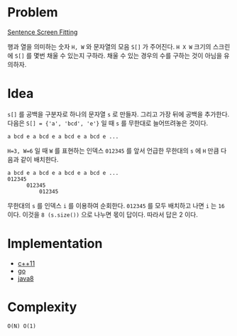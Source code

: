 # Problem

[Sentence Screen Fitting](https://leetcode.com/problems/sentence-screen-fitting/)

행과 열을 의미하는 숫자 `H, W` 와 문자열의 모음 `S[]` 가 주어진다.  `H
X W` 크기의 스크린에 `S[]` 를 몇번 채울 수 있는지 구하라. 채울 수 있는
경우의 수를 구하는 것이 아님을 유의하자.

# Idea

`s[]` 를 공백을 구분자로 하나의 문자열 `s` 로 만들자. 그리고 가장 뒤에
공백을 추가한다. 다음은 `S[] = {'a', 'bcd', 'e'}` 일 때 `s` 를
무한대로 늘어뜨려놓은 것이다.

```
a bcd e a bcd e a bcd e a bcd e ...
```

`H=3, W=6` 일 때 `W` 를 표현하는 인덱스 `012345` 를 앞서 언급한
무한대의 `s` 에 `H` 만큼 다음과 같이 배치한다.

```
a bcd e a bcd e a bcd e a bcd e ...
012345
      012345
          012345
```

무한대의 `s` 를 인덱스 `i` 를 이용하여 순회한다. `012345` 를
모두 배치하고 나면 `i` 는 `16` 이다. 이것을 `8 (s.size())`
으로 나누면 몫이 답이다. 따라서 답은 2 이다.

# Implementation

* [c++11](a.cpp)
* [go](a.go)
* [java8](MainApp.java)

# Complexity

```
O(N) O(1)
```
